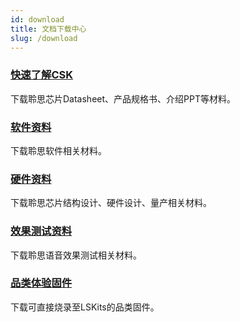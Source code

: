 ```yaml
---
id: download
title: 文档下载中心
slug: /download
---
```



### [快速了解CSK](/datasheet)

下载聆思芯片Datasheet、产品规格书、介绍PPT等材料。


### [软件资料](/software_material)

下载聆思软件相关材料。

### [硬件资料](/hardware_material)

下载聆思芯片结构设计、硬件设计、量产相关材料。

### [效果测试资料](/test_material)

下载聆思语音效果测试相关材料。

### [品类体验固件](/firm_download)

下载可直接烧录至LSKits的品类固件。

